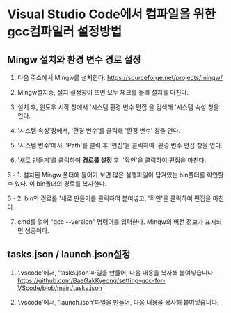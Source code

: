 # Visual Studio Code에서 컴파일을 위한 gcc컴파일러 설정방법

## Mingw 설치와 환경 변수 경로 설정

1. 다음 주소에서 Mingw를 설치한다.
https://sourceforge.net/projects/mingw/

2. Mingw설치중, 설치 설정창이 뜨면 모두 체크를 눌러 설치를 마친다.

3. 설치 후, 윈도우 시작 창에서 '시스템 환경 변수 편집'을 검색해 '시스템 속성'창을 연다.

4. '시스템 속성'창에서, '환경 변수'를 클릭해 '환경 변수' 창을 연다.

5. '시스템 변수'에서, 'Path'를 클릭 후 '편집'을 클릭하여 '환경 변수 편집'창을 연다.

6. '새로 만들기'를 클릭하여 **경로를 설정** 후, '확인'을 클릭하여 편집을 마친다.
   
  6 - 1. 설치된 Mingw 폴더에 들어가 보면 많은 실행파일이 담겨있는 bin폴더를 확인할 수 있다. 이 bin폴더의 경로를 복사한다. 

  6 - 2. bin의 경로를 '새로 만들기를 클릭하여 붙여넣고, '확인'을 클릭하여 편집을 마친다.

7. cmd를 열어 "gcc --version" 명령어를 입력한다. Mingw의 버전 정보가 표시되면 성공이다.


## tasks.json / launch.json설정

1. '.vscode'에서, 'tasks.json'파일을 만들어, 다음 내용을 복사해 붙여넣습니다.
https://github.com/BaeGakKyeong/setting-gcc-for-VScode/blob/main/tasks.json

3. '.vscode'에서, 'launch.json'파일을 만들어, 다음 내용을 복사해 붙여넣습니다.


